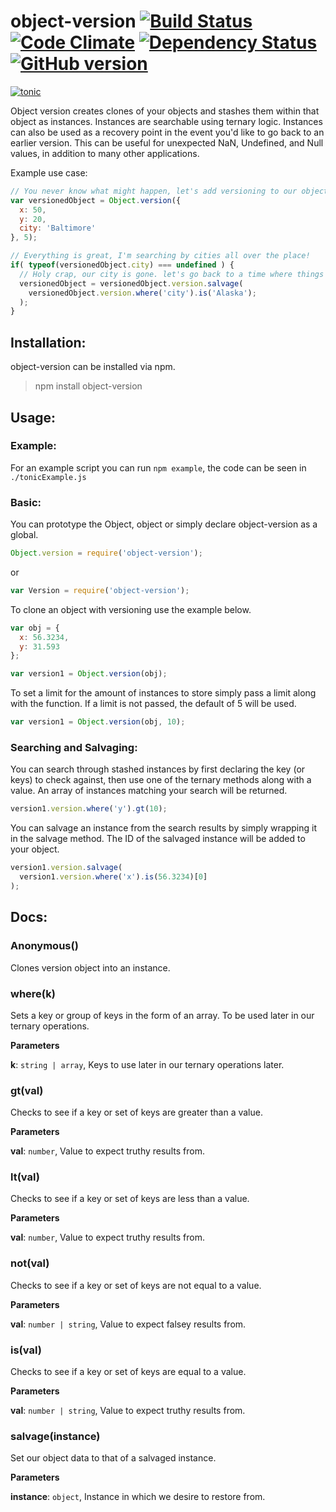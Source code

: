# object-version [![Build Status](https://travis-ci.org/wski/object-version.svg?branch=master)](https://travis-ci.org/wski/object-version) [![Code Climate](https://codeclimate.com/github/wski/object-version/badges/gpa.svg)](https://codeclimate.com/github/wski/object-version) [![Dependency Status](https://david-dm.org/wski/object-version.svg)](https://david-dm.org/wski/object-version) [![GitHub version](https://badge.fury.io/gh/wski%2Fobject-version.svg)](https://badge.fury.io/gh/wski%2Fobject-version)
 [![tonic](https://i.gyazo.com/a1182f8628b536562b615598ef46fb96.png)](https://tonicdev.com/npm/object-version)

Object version creates clones of your objects and stashes them within that
object as instances. Instances are searchable using ternary logic. Instances
can also be used as a recovery point in the event you'd like to go back to an
earlier version. This can be useful for unexpected NaN, Undefined, and Null
values, in addition to many other applications.


Example use case:

```javascript
// You never know what might happen, let's add versioning to our object.
var versionedObject = Object.version({
  x: 50,
  y: 20,
  city: 'Baltimore'
}, 5);

// Everything is great, I'm searching by cities all over the place!
if( typeof(versionedObject.city) === undefined ) {
  // Holy crap, our city is gone. let's go back to a time where things were better.
  versionedObject = versionedObject.version.salvage(
    versionedObject.version.where('city').is('Alaska');
  );
}
```

## Installation:
object-version can be installed via npm.
> npm install object-version

## Usage:

### Example:

For an example script you can run `npm example`, the code can be seen in `./tonicExample.js`

### Basic:

You can prototype the Object, object or simply declare object-version as a global.

```javascript
Object.version = require('object-version');
```
or

```javascript
var Version = require('object-version');
```
To clone an object with versioning use the example below.

```javascript
var obj = {
  x: 56.3234,
  y: 31.593
};

var version1 = Object.version(obj);
```

To set a limit for the amount of instances to store simply pass a limit along with the function.
If a limit is not passed, the default of 5 will be used.

```javascript
var version1 = Object.version(obj, 10);
```

### Searching and Salvaging:

You can search through stashed instances by first declaring the key (or keys) to check
against, then use one of the ternary methods along with a value. An array of instances
matching your search will be returned.

```javascript
version1.version.where('y').gt(10);
```

You can salvage an instance from the search results by simply wrapping it in the salvage method.
The ID of the salvaged instance will be added to your object.

```javascript
version1.version.salvage(
  version1.version.where('x').is(56.3234)[0]
);
```

## Docs:


### Anonymous()

Clones version object into an instance.



### where(k)

Sets a key or group of keys in the form of an array. To be used later in our ternary operations.

**Parameters**

**k**: `string | array`, Keys to use later in our ternary operations later.



### gt(val)

Checks to see if a key or set of keys are greater than a value.

**Parameters**

**val**: `number`, Value to expect truthy results from.



### lt(val)

Checks to see if a key or set of keys are less than a value.

**Parameters**

**val**: `number`, Value to expect truthy results from.



### not(val)

Checks to see if a key or set of keys are not equal to a value.

**Parameters**

**val**: `number | string`, Value to expect falsey results from.



### is(val)

Checks to see if a key or set of keys are equal to a value.

**Parameters**

**val**: `number | string`, Value to expect truthy results from.



### salvage(instance)

Set our object data to that of a salvaged instance.

**Parameters**

**instance**: `object`, Instance in which we desire to restore from.
